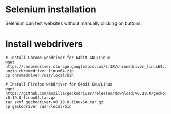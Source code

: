 # Selenium installation

Selenium can test websites without manually clicking on buttons.

# Install webdrivers

```
# Install Chrome webdriver for 64bit GNU/Linux
wget https://chromedriver.storage.googleapis.com/2.32/chromedriver_linux64.zip
unzip chromedriver_linux64.zip
cp chromedriver /usr/local/bin

# Install Firefox webdriver for 64bit GNU/Linux
wget https://github.com/mozilla/geckodriver/releases/download/v0.19.0/geckodriver-v0.19.0-linux64.tar.gz
tar zxvf geckodriver-v0.19.0-linux64.tar.gz
cp geckodriver /usr/local/bin
```
